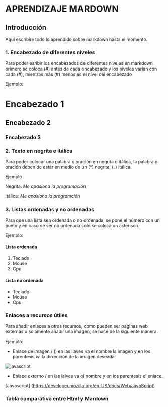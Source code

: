 # APRENDIZAJE MARDOWN

## Introducción

Aquí escribire todo lo aprendido sobre markdown hasta el momento..

### 1. Encabezado de diferentes niveles

Para poder esribir los encabezados de diferentes niveles en markdown primero se coloca (#) antes de cada encabezado y los niveles varian con cada (#), mientras más (#) menos es el nivel del 
encabezado

Ejemplo:

# Encabezado 1
## Encabezado 2
### Encabezado 3

### 2. Texto en negrita e itálica

Para poder colocar una palabra o oración en negrita o itálica, la palabra o oración deben de estar en medio de un (*) negrita, (_) itálica.

Ejemplo

Negrita: *Me apasiona la programación*

Itálica: _Me apasiona la programción_

### 3. Listas ordenadas y no ordenadas

Para que una lista sea ordenada o no ordenada, se pone el número con un punto y en caso de ser no ordenada solo se coloca un asterisco.

Ejemplo:

#### Lista ordenada

1. Teclado
2. Mouse
3. Cpu

#### Lista no ordenada

* Teclado
* Mouse
* Cpu

### Enlaces a recursos útiles 

Para añadir enlaces a otros recursos, como pueden ser paginas web externas o solamente añadir una imagen, se hace de la siguiente manera.

Ejemplo:

* Enlace de imagen / (![]()) en las llaves va el nombre la imagen y en los parentesis va la dirrección de la imagen deseada.

![javascript](https://encrypted-tbn0.gstatic.com/images?q=tbn:ANd9GcTQ4qe-TiNdb7kONl0a1C3a1R3H9TPWKSJeGg&s)

* Enlace externo / en las lalves va el nombre y en los parentesis el enlace.

[Javascript] (https://developer.mozilla.org/en-US/docs/Web/JavaScript)

### Tabla comparativa entre Html y Mardown




